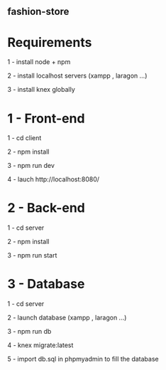 ## fashion-store

# Requirements

1 - install node + npm

2 - install localhost servers (xampp , laragon ...)

3 - install knex globally

# 1 - Front-end

1 - cd client

2 - npm install

3 - npm run dev

4 - lauch http://localhost:8080/

# 2 - Back-end

1 - cd server

2 - npm install

3 - npm run start

# 3 - Database

1 - cd server

2 - launch database (xampp , laragon ...)

3 - npm run db

4 - knex migrate:latest

5 - import db.sql in phpmyadmin to fill the database
